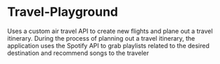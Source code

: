 # Travel-Playground
Uses a custom air travel API to create new flights and plane out a travel itinerary. During the process of planning out a travel itinerary, the application uses the Spotify API to grab playlists related to the desired destination and recommend songs to the traveler 
